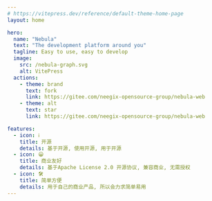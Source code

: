 ```yaml
---
# https://vitepress.dev/reference/default-theme-home-page
layout: home

hero:
  name: "Nebula"
  text: "The development platform around you"
  tagline: Easy to use, easy to develop
  image:
    src: /nebula-graph.svg
    alt: VitePress
  actions:
    - theme: brand
      text: fork
      link: https://gitee.com/neegix-opensource-group/nebula-web
    - theme: alt
      text: star
      link: https://gitee.com/neegix-opensource-group/nebula-web

features:
  - icon: ℹ️
    title: 开源
    details: 基于开源, 使用开源, 用于开源
  - icon: 😀
    title: 商业友好
    details: 基于Apache License 2.0 开源协议, 兼容商业, 无需授权
  - icon: 🛠️
    title: 简单方便
    details: 用于自己的商业产品, 所以会力求简单易用
---
```



